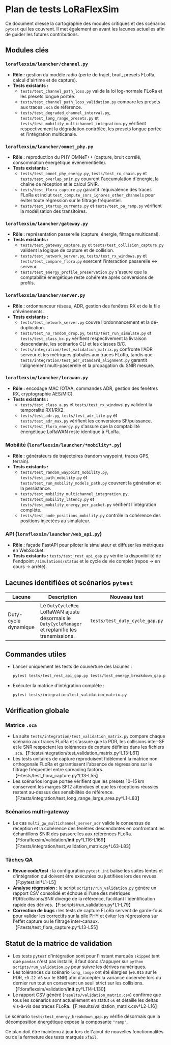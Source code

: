 # Plan de tests LoRaFlexSim

Ce document dresse la cartographie des modules critiques et des scénarios `pytest` qui les couvrent. Il met également en avant les lacunes actuelles afin de guider les futures contributions.

## Modules clés

### `loraflexsim/launcher/channel.py`
- **Rôle :** gestion du modèle radio (perte de trajet, bruit, presets FLoRa, calcul d'airtime et de capture).
- **Tests existants :**
  - `tests/test_channel_path_loss.py` valide la loi log-normale FLoRa et les presets longue portée.
  - `tests/test_channel_path_loss_validation.py` compare les presets aux traces `.sca` de référence.
  - `tests/test_degraded_channel_interval.py`, `tests/test_long_range_presets.py` et `tests/test_mobility_multichannel_integration.py` vérifient respectivement la dégradation contrôlée, les presets longue portée et l'intégration multicanale.

### `loraflexsim/launcher/omnet_phy.py`
- **Rôle :** reproduction du PHY OMNeT++ (capture, bruit corrélé, consommation énergétique événementielle).
- **Tests existants :**
  - `tests/test_omnet_phy_energy.py`, `tests/test_rx_chain.py` et `tests/test_overlap_snir.py` couvrent l'accumulation d'énergie, la chaîne de réception et le calcul SNIR.
  - `tests/test_flora_capture.py` garantit l'équivalence des traces FLoRa et inclut `test_compute_snrs_ignores_other_channels` pour éviter toute régression sur le filtrage fréquentiel.
  - `tests/test_startup_currents.py` et `tests/test_pa_ramp.py` vérifient la modélisation des transitoires.

### `loraflexsim/launcher/gateway.py`
- **Rôle :** représentation passerelle (capture, énergie, filtrage multicanal).
- **Tests existants :**
  - `tests/test_gateway_capture.py` et `tests/test_collision_capture.py` valident la logique de capture et de collision.
  - `tests/test_network_server.py`, `tests/test_rx_windows.py` et `tests/test_compare_flora.py` exercent l'interaction passerelle ↔ serveur.
  - `tests/test_energy_profile_preservation.py` s'assure que la comptabilité énergétique reste cohérente après conversions de profils.

### `loraflexsim/launcher/server.py`
- **Rôle :** ordonnanceur réseau, ADR, gestion des fenêtres RX et de la file d'événements.
- **Tests existants :**
  - `tests/test_network_server.py` couvre l'ordonnancement et la dé-duplication.
  - `tests/test_no_random_drop.py`, `tests/test_run_simulate.py` et `tests/test_class_bc.py` vérifient respectivement la livraison descendante, les scénarios CLI et les classes B/C.
  - `tests/integration/test_validation_matrix.py` confronte l'ADR serveur et les métriques globales aux traces FLoRa, tandis que `tests/integration/test_adr_standard_alignment.py` garantit l'alignement multi-passerelle et la propagation du SNIR mesuré.

### `loraflexsim/launcher/lorawan.py`
- **Rôle :** encodage MAC (OTAA, commandes ADR, gestion des fenêtres RX, cryptographie AES/MIC).
- **Tests existants :**
  - `tests/test_class_a.py` et `tests/test_rx_windows.py` valident la temporalité RX1/RX2.
  - `tests/test_adr.py`, `tests/test_adr_lite.py` et `tests/test_adr_max.py` vérifient les conversions SF/puissance.
  - `tests/test_flora_energy.py` s'assure que la comptabilité énergétique LoRaWAN reste identique à FLoRa.

### Mobilité (`loraflexsim/launcher/*mobility*.py`)
- **Rôle :** générateurs de trajectoires (random waypoint, traces GPS, terrain).
- **Tests existants :**
  - `tests/test_random_waypoint_mobility.py`, `tests/test_path_mobility.py` et `tests/test_run_mobility_models_path.py` couvrent la génération et la persistance.
  - `tests/test_mobility_multichannel_integration.py`, `tests/test_mobility_latency.py` et `tests/test_mobility_energy_per_packet.py` vérifient l'intégration complète.
  - `tests/test_node_positions_mobility.py` contrôle la cohérence des positions injectées au simulateur.

### API (`loraflexsim/launcher/web_api.py`)
- **Rôle :** façade FastAPI pour piloter le simulateur et diffuser les métriques en WebSocket.
- **Tests existants :** `tests/test_rest_api_gap.py` vérifie la disponibilité de
  l'endpoint `/simulations/status` et le cycle de vie complet (repos → en cours
  → arrêté).

## Lacunes identifiées et scénarios `pytest`

| Lacune | Description | Nouveau test |
| --- | --- | --- |
| Duty-cycle dynamique | Le `DutyCycleReq` LoRaWAN ajuste désormais le `DutyCycleManager` et replanifie les transmissions. | `tests/test_duty_cycle_gap.py` |

## Commandes utiles

- Lancer uniquement les tests de couverture des lacunes :
  ```bash
  pytest tests/test_rest_api_gap.py tests/test_energy_breakdown_gap.py tests/test_duty_cycle_gap.py
  ```
- Exécuter la matrice d'intégration complète :
  ```bash
  pytest tests/integration/test_validation_matrix.py
  ```

## Vérification globale

### Matrice `.sca`

- La suite `tests/integration/test_validation_matrix.py` compare chaque scénario aux traces FLoRa et s'assure que la PDR, les collisions inter-SF et le SNR respectent les tolérances de capture définies dans les fichiers `.sca`.【F:tests/integration/test_validation_matrix.py†L13-L61】
- Les tests unitaires de capture reproduisent fidèlement la matrice non orthogonale FLoRa et garantissent l'absence de régressions sur le filtrage fréquentiel entre spreading factors.【F:tests/test_flora_capture.py†L13-L55】
- Les scénarios longue portée vérifient que les presets 10–15 km conservent les marges SF12 attendues et que les réceptions réussies restent au-dessus des sensibilités de référence.【F:tests/integration/test_long_range_large_area.py†L1-L83】

### Scénarios multi-gateway

- Le cas `multi_gw_multichannel_server_adr` valide le consensus de réception et la cohérence des fenêtres descendantes en confrontant les échantillons SNIR des passerelles aux références FLoRa.【F:loraflexsim/validation/__init__.py†L116-L169】【F:tests/integration/test_validation_matrix.py†L63-L83】

### Tâches QA

- **Revue code/test :** la configuration `pytest.ini` balise les suites lentes et d'intégration qui doivent être exécutées ou justifiées lors des revues.【F:pytest.ini†L1-L5】
- **Analyse régression :** le script `scripts/run_validation.py` génère un rapport CSV consolidé et échoue si l'une des métriques PDR/collisions/SNR diverge de la référence, facilitant l'identification rapide des dérives.【F:scripts/run_validation.py†L1-L79】
- **Correction de bugs :** les tests de capture FLoRa servent de garde-fous pour valider les correctifs sur la pile PHY et éviter les régressions sur l'effet capture ou le filtrage inter-canaux.【F:tests/test_flora_capture.py†L13-L55】

## Statut de la matrice de validation

- Les tests `pytest` d'intégration sont pour l'instant marqués `skipped` tant que `pandas` n'est pas installé, il faut donc s'appuyer sur `python scripts/run_validation.py` pour suivre les dérives numériques.
- Les tolérances du scénario `long_range` ont été élargies (`±0.015` sur le PDR, `±0.22 dB` sur le SNR) afin d'accepter la variance observée lors du dernier run tout en conservant un seuil strict sur les collisions.【F:loraflexsim/validation/__init__.py†L114-L130】
- Le rapport CSV généré (`results/validation_matrix.csv`) confirme que tous les scénarios sont actuellement en statut `ok` et détaille les deltas vis-à-vis des traces FLoRa.【F:results/validation_matrix.csv†L2-L16】

Le scénario `tests/test_energy_breakdown_gap.py` vérifie désormais que la décomposition énergétique expose la composante `"ramp"`.

Ce plan doit être maintenu à jour lors de l'ajout de nouvelles fonctionnalités ou de la fermeture des tests marqués `xfail`.

